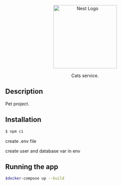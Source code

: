 <p align="center">
  <a href="http://nestjs.com/" target="blank"><img src="https://nestjs.com/img/logo-small.svg" width="200" alt="Nest Logo" /></a>
</p>

[circleci-image]: https://img.shields.io/circleci/build/github/nestjs/nest/master?token=abc123def456
[circleci-url]: https://circleci.com/gh/nestjs/nest

<p align="center">Cats service.</p>

## Description

Pet project.

## Installation

```bash
$ npm ci
```

<p>create .env file</p>
<p>create user and database var in env</p>


## Running the app

```bash
$docker-compose up --build
```
